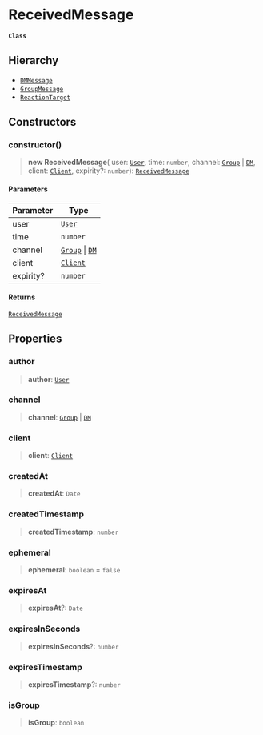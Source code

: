 # ReceivedMessage

**`Class`**

## Hierarchy

* [`DMMessage`](class.dmmessage.md)
* [`GroupMessage`](class.groupmessage.md)
* [`ReactionTarget`](class.reactiontarget.md)

## Constructors

### constructor()

> **new ReceivedMessage**( user: [`User`](broken-reference), time: `number`, channel: [`Group`](class.group.md) | [`DM`](class.dm.md), client: [`Client`](class.client.md), expirity?: `number`): [`ReceivedMessage`](class.receivedmessage.md)

#### Parameters

| Parameter | Type                                             |
| --------- | ------------------------------------------------ |
| user      | [`User`](broken-reference)                       |
| time      | `number`                                         |
| channel   | [`Group`](class.group.md) \| [`DM`](class.dm.md) |
| client    | [`Client`](class.client.md)                      |
| expirity? | `number`                                         |

#### Returns

[`ReceivedMessage`](class.receivedmessage.md)

## Properties

### author

> **author**: [`User`](broken-reference)

### channel

> **channel**: [`Group`](class.group.md) | [`DM`](class.dm.md)

### client

> **client**: [`Client`](class.client.md)

### createdAt

> **createdAt**: `Date`

### createdTimestamp

> **createdTimestamp**: `number`

### ephemeral

> **ephemeral**: `boolean` = `false`

### expiresAt

> **expiresAt**?: `Date`

### expiresInSeconds

> **expiresInSeconds**?: `number`

### expiresTimestamp

> **expiresTimestamp**?: `number`

### isGroup

> **isGroup**: `boolean`
